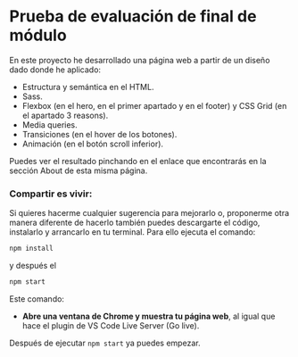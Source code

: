 # Prueba de evaluación de final de módulo

En este proyecto he desarrollado una página web a partir de un diseño dado donde he aplicado:

- Estructura y semántica en el HTML.
- Sass.
- Flexbox (en el hero, en el primer apartado y en el footer) y CSS Grid (en el apartado 3 reasons).
- Media queries.
- Transiciones (en el hover de los botones).
- Animación (en el botón scroll inferior).

Puedes ver el resultado pinchando en el enlace que encontrarás en la sección About de esta misma página.

### Compartir es vivir:

Si quieres hacerme cualquier sugerencia para mejorarlo o, proponerme otra manera diferente de hacerlo también puedes descargarte el código, instalarlo y arrancarlo en tu terminal. Para ello ejecuta el comando:

```bash
npm install
```

y después el

```bash
npm start
```

Este comando:

- **Abre una ventana de Chrome y muestra tu página web**, al igual que hace el plugin de VS Code Live Server (Go live).

Después de ejecutar `npm start` ya puedes empezar.
